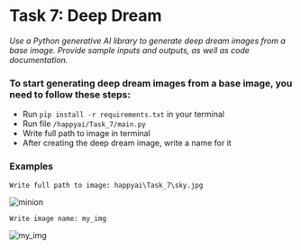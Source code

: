 # Task 7: Deep Dream

_Use a Python generative AI library to generate deep dream images from a base image.
Provide sample inputs and outputs, as well as code documentation._

### To start generating deep dream images from a base image, you need to follow these steps:

* Run `pip install -r requirements.txt` in your terminal
* Run file `/happyai/Task_7/main.py`
* Write full path to image in terminal
* After creating the deep dream image, write a name for it


### Examples
```
Write full path to image: happyai\Task_7\sky.jpg
```
![minion](https://user-images.githubusercontent.com/82750662/232495678-51f467d2-28ae-4d45-b070-13ac97fcc347.jpg)
```
Write image name: my_img
```
![my_img](https://user-images.githubusercontent.com/82750662/232496063-e1e25716-e261-42e2-b801-2fb5ceccae03.jpg)
